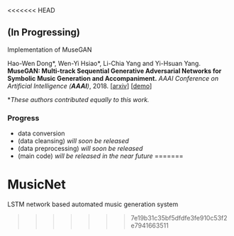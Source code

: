 <<<<<<< HEAD
## (In Progressing)

Implementation of MuseGAN

Hao-Wen Dong\*, Wen-Yi Hsiao\*, Li-Chia Yang and Yi-Hsuan Yang.
**MuseGAN: Multi-track Sequential Generative Adversarial Networks for Symbolic Music Generation and Accompaniment.**
*AAAI Conference on Artificial Intelligence (**AAAI**)*, 2018.
[[arxiv](http://arxiv.org/abs/1709.06298)] [[demo](https://salu133445.github.io/musegan/)]

\**These authors contributed equally to this work.*

### Progress

- data conversion
- (data cleansing)  *will soon be released*
- (data preprocessing)  *will soon be released*
- (main code)  *will be released in the near future*
=======
# MusicNet
LSTM network based automated music generation system
>>>>>>> 7e19b31c35bf5dfdfe3fe910c53f2e7941663511
